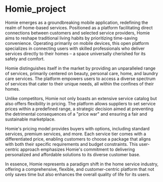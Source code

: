 # Homie_project


Homie emerges as a groundbreaking mobile application, redefining the realm of home-based services. Positioned as a platform facilitating direct connections between customers and selected service providers, Homie aims to reshape traditional living habits by prioritizing time-saving convenience. Operating primarily on mobile devices, this open platform specializes in connecting users with skilled professionals who deliver services directly to their homes – a space universally cherished for its safety and comfort.

Homie distinguishes itself in the market by providing an unparalleled range of services, primarily centered on beauty, personal care, home, and laundry care services. The platform empowers users to access a diverse spectrum of services that cater to their unique needs, all within the confines of their homes.

Unlike competitors, Homie not only boasts an extensive service catalog but also offers flexibility in pricing. The platform allows suppliers to set service prices within a predefined range, a strategic decision aimed at preventing the detrimental consequences of a "price war" and ensuring a fair and sustainable marketplace.

Homie's pricing model provides buyers with options, including standard services, premium services, and more. Each service tier comes with a differentiated price, enabling customers to choose a package that aligns with both their specific requirements and budget constraints. This user-centric approach emphasizes Homie's commitment to delivering personalized and affordable solutions to its diverse customer base.

In essence, Homie represents a paradigm shift in the home service industry, offering a comprehensive, flexible, and customer-centric platform that not only saves time but also enhances the overall quality of life for its users.
